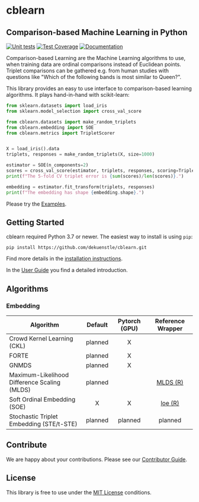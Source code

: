 # cblearn
## Comparison-based Machine Learning in Python

[![Unit tests](https://github.com/dekuenstle/cblearn/workflows/Python%20package/badge.svg)](https://github.com/dekuenstle/cblearn/actions)
[![Test Coverage](https://codecov.io/gh/dekuenstle/cblearn/branch/master/graph/badge.svg?token=P9JRT6OK6O)](https://codecov.io/gh/dekuenstle/cblearn)
[![Documentation](https://readthedocs.org/projects/cblearn/badge/?version=latest)](https://cblearn.readthedocs.io/en/latest/?badge=latest)

Comparison-based Learning are the Machine Learning algorithms to use, when training data
are ordinal comparisons instead of Euclidean points. 
Triplet comparisons can be gathered e.g. from human studies with questions like 
"Which of the following bands is most similar to Queen?".

This library provides an easy to use interface to comparison-based learning algorithms.
It plays hand-in-hand with scikit-learn:
```python
from sklearn.datasets import load_iris
from sklearn.model_selection import cross_val_score

from cblearn.datasets import make_random_triplets
from cblearn.embedding import SOE
from cblearn.metrics import TripletScorer


X = load_iris().data
triplets, responses = make_random_triplets(X, size=1000)

estimator = SOE(n_components=2)
scores = cross_val_score(estimator, triplets, responses, scoring=TripletScorer, cv=5)
print(f"The 5-fold CV triplet error is {sum(scores)/len(scores)}.")

embedding = estimator.fit_transform(triplets, responses)
print(f"The embedding has shape {embedding.shape}.")
```

Please try the [Examples](https://cblearn.readthedocs.io/en/latest/generated_examples/index.html).

## Getting Started

cblearn required Python 3.7 or newer. The easiest way to install is using `pip`:

```
pip install https://github.com/dekuenstle/cblearn.git
```
Find more details in the [installation instructions](https://cblearn.readthedocs.io/en/latest/install.html).


In the [User Guide](https://cblearn.readthedocs.io/en/latest/user_guide/index.html) you find a detailed introduction.

## Algorithms

### Embedding
| Algorithm                   | Default | Pytorch (GPU) | Reference Wrapper |
| --------------------------- |  :---:  | :-----------: | :---------------: |
| Crowd Kernel Learning (CKL) | planned | X             |                   |
| FORTE | planned | X             |                   |
| GNMDS | planned | X             |                   |
| Maximum-Likelihood Difference Scaling (MLDS) | planned |              | [MLDS (R)](https://cran.r-project.org/web/packages/MLDS/index.html)|
| Soft Ordinal Embedding (SOE) | X | X             | [loe (R)](https://cran.r-project.org/web/packages/loe/index.html) |
| Stochastic Triplet Embedding (STE/t-STE) | planned | planned             | planned |
## Contribute

We are happy about your contributions.
Please see our [Contributor Guide](https://cblearn.readthedocs.io/en/latest/contributor_guide/index.html). 

## License

This library is free to use under the [MIT License](https://github.com/dekuenstle/cblearn/blob/master/LICENSE) conditions.
